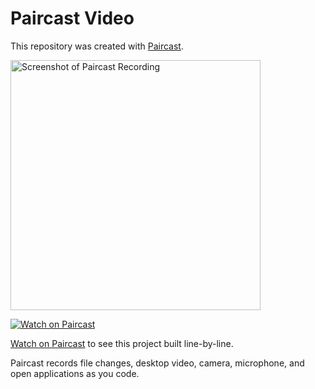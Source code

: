 # Paircast Video

This repository was created with [Paircast](https://app.paircast.io/replay/104485ba-040b-42c9-af1b-6df227a5ff7e).

<a href="https://app.paircast.io/replay/104485ba-040b-42c9-af1b-6df227a5ff7e"><img src="https://app.paircast.io/replay/104485ba-040b-42c9-af1b-6df227a5ff7e/screenshot" alt="Screenshot of Paircast Recording" width="400" /></a> 

<a href="https://app.paircast.io/replay/104485ba-040b-42c9-af1b-6df227a5ff7e"><img src="https://app.paircast.io/images/watch-on-paircast.png" alt="Watch on Paircast" /></a> 

[Watch on Paircast](https://app.paircast.io/replay/104485ba-040b-42c9-af1b-6df227a5ff7e) to see this project built line-by-line.

Paircast records file changes, desktop video, camera, microphone, and open applications as you code.